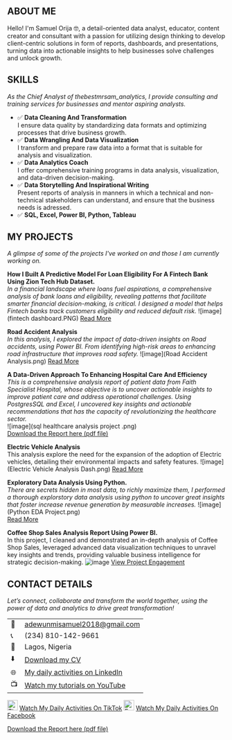 <!--Section 1: Introduce your self-->
## ABOUT ME

Hello! I'm Samuel Orija 🤓, a detail-oriented data analyst, educator, content creator and consultant with a passion for utilizing design thinking to develop client-centric solutions in form of reports, dashboards, and presentations, turning data into actionable insights  to help businesses solve challenges and unlock growth. 

<!--Mention your top/relevant skills here - core and soft skills-->
## SKILLS

*As the Chief Analyst of thebestmrsam_analytics, I provide consulting and training services for businesses and mentor aspiring analysts.*

- ✅ **Data Cleaning And Transformation**  
  I ensure data quality by standardizing data formats and optimizing processes that drive business growth.
- ✅ **Data Wrangling And Data Visualization**  
  I transform and prepare raw data into a format that is suitable for analysis and visualization.
- ✅ **Data Analytics Coach**  
  I offer comprehensive training programs in data analysis, visualization, and data-driven decision-making.
- ✅ **Data Storytelling And Inspirational Writing**  
  Present reports of analysis in manners in which a technical and non-technical stakeholders can understand, and ensure 
  that the business needs is adressed.
- ✅ **SQL, Excel, Power BI, Python, Tableau**

<!--Section 2: List 3-4 key projects-->
## MY PROJECTS

*A glimpse of some of the projects I've worked on and those I am currently working on.*

**How I Built A Predictive Model For Loan Eligibility For A Fintech Bank Using Zion Tech Hub Dataset.**  
*In a financial landscape where loans fuel aspirations, a comprehensive analysis of bank loans and eligibility, revealing patterns that facilitate smarter financial decision-making, is critical. I designed a model that helps Fintech banks track customers eligibility and reduced default risk.*
![image](fintech dashboard.PNG)
[Read More](https://www.linkedin.com/posts/orijasamuel_t-activity-7275863136954384384-ffQ1?utm_source=share&utm_medium=member_desktop&rcm=ACoAADGPmyoBP03lpKukRgS3z7IZvbBb_VRlHLI)

**Road Accident Analysis**  
*In this analysis, I explored the impact of data-driven insights on Road accidents, using Power BI. From identifying high-risk areas to enhancing road infrastructure that improves road safety.*
![image](Road Accident Analysis.png)
[Read More](https://www.linkedin.com/posts/orijasamuel_dataanalytics-powerbi-road-activity-7185767563774062593-lWO2?utm_source=share&utm_medium=member_desktop&rcm=ACoAADGPmyoBP03lpKukRgS3z7IZvbBb_VRlHLI)

**A Data-Driven Approach To Enhancing Hospital Care And Efficiency**  
*This is a comprehensive analysis report of patient data from Faith Specialist Hospital, whose objective is to uncover actionable insights to improve patient care and address operational challenges. Using PostgresSQL and Excel, I uncovered key insights and actionable recommendations that  has the capacity of revolutionizing the healthcare sector.*  
![image](sql healthcare analysis project .png)  
[Download the Report here (pdf file)](https://drive.google.com/file/d/1SoxmennvwTZ_2BRwO7MdhsTdYVYJ3W5y/view?usp=drive_link)

**Electric Vehicle Analysis**  
This analysis explore the need for the expansion of the adoption of Electric vehicles, detailing their environmental impacts and safety features.
![image](Electric Vehicle Analysis Dash.png)
[Read More](https://www.linkedin.com/posts/orijasamuel_dataanalysis-visualization-insights-activity-7178925902028828672-V23D?utm_source=share&utm_medium=member_desktop&rcm=ACoAADGPmyoBP03lpKukRgS3z7IZvbBb_VRlHLI)

**Exploratory Data Analysis Using Python.**  
*There are secrets hidden in most data, to richly maximize them, I performed a thorough explorstory data analysis using python to uncover great insights that foster increase revenue generation by measurable increases.*
![image](Python EDA Project.png)   
[Read More](https://colab.research.google.com/drive/1q5nr7Xa7qtiIDcoR-gac92cWzzZF5-IV?usp=drive_link)

**Coffee Shop Sales Analysis Report Using Power BI.**  
In this project, I cleaned and demonstrated an in-depth analysis of Coffee Shop Sales, leveraged advanced data visualization techniques to unravel key insights and trends, providing valuable business intelligence for strategic decision-making.
![image](Coffee.jpg)
[View Project Engagement](https://www.linkedin.com/posts/orijasamuel_dataanalysis-businessintelligence-coffeeshopsales-activity-7204005140192731136-j07G?utm_source=share&utm_medium=member_desktop&rcm=ACoAADGPmyoBP03lpKukRgS3z7IZvbBb_VRlHLI)



## CONTACT DETAILS

*Let’s connect, collaborate and transform the world together, using the power of data and analytics to drive great transformation!*
<table>
  <tbody>
    <tr>
      <td>📧</td>
      <td><a href="mailto:adewunmisamuel2018@gmail.com">adewunmisamuel2018@gmail.com</a></td>
    </tr>
    <tr>
      <td>📞</td>
      <td>(234) 810-142-9661</td>
    </tr>
    <tr>
      <td>📍</td>
      <td>Lagos, Nigeria</td>
    </tr>
    <tr>
      <td>⬇️</td>
      <td><a href="https://drive.google.com/file/d/1EZSHKcrY1x7QF6DRLaCt8lc-6J7RBcDi/view?usp=drive_link">Download my CV</a></td>
    </tr>
    <tr>
      <td>🌐</td>
      <td><a href="https://www.linkedin.com/in/orijasamuel/">My daily activities on LinkedIn</a></td>
    </tr>
    <tr>
      <td>📺</td>
      <td><a href="https://youtube.com/@thebestmrsam?si=n8aXOY0oas3OqJFr">Watch my tutorials on YouTube</a></td>
    </tr>
  </tbody>
</table>
<!-- TikTok Row -->
<tr>
  <td>
    <img src="https://upload.wikimedia.org/wikipedia/en/a/a9/TikTok_logo.svg" alt="TikTok Logo" width="24" height="24">
  </td>
  <td>
    <a href="https://www.tiktok.com/@thebestmrsam_analytics?_t=ZM-8uckqkVaMAn&_r=1">Watch My Daily Activities On TikTok</a>
  </td>
</tr>

<!-- Facebook Row -->
<tr>
  <td>
    <img src="https://upload.wikimedia.org/wikipedia/commons/5/51/Facebook_f_logo_%282019%29.svg" alt="Facebook Logo" width="24" height="24">
  </td>
  <td>
    <a href="https://www.facebook.com/share/15nnRmVGNN/" target="_blank">Watch My Daily Activities On Facebook</a>
  </td>
</tr>

<a href="17 How to Present Data to Executives by Anietie Etuk.pdf">Download the Report here (pdf file)</a>
